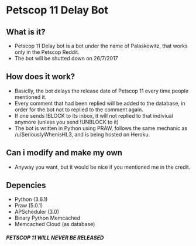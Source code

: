 # Petscop 11 Delay Bot

## What is it?
  - Petscop 11 Delay bot is a bot under the name of Palaskowitz, that works only in the Petscop Reddit.
  - The bot will be shutted down on 26/7/2017
  
## How does it work?
  - Basiclly, the bot delays the release date of Petscop 11 every time people mentioned it.
  - Every comment that had been replied will be added to the database, in order for the bot not to replied to the comment again.
  - If one sends !BLOCK to its inbox, it will not replied to that indiviual anymore (unless you send !UNBLOCK to it)
  - The bot is written in Python using PRAW, follows the same mechanic as /u/SeriouslyWhenisHL3, and is being hosted on Heroku.
  
## Can i modify and make my own
  - Anyway you want, but it would be nice if you mentioned me in the credit.
  
## Depencies
  - Python (3.6.1)
  - Praw (5.0.1)
  - APScheduler (3.0)
  - Binary Python Memcached
  - Memcached Cloud (as database)
  
 ##### PETSCOP 11 WILL NEVER BE RELEASED
  
  
